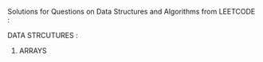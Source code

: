 Solutions for Questions on Data Structures and Algorithms from LEETCODE :


DATA STRCUTURES :
1. ARRAYS

